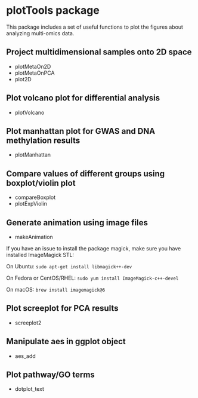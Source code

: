 # plotTools package

This package includes a set of useful functions to plot the figures about analyzing multi-omics data.

## Project multidimensional samples onto 2D space
* plotMetaOn2D
* plotMetaOnPCA
* plot2D

## Plot volcano plot for differential analysis
* plotVolcano

## Plot manhattan plot for GWAS and DNA methylation results
* plotManhattan

## Compare values of different groups using boxplot/violin plot
* compareBoxplot
* plotExpViolin

## Generate animation using image files
* makeAnimation

If you have an issue to install the package magick, make sure you have installed ImageMagick STL:

On Ubuntu:
`sudo apt-get install libmagick++-dev`

On Fedora or CentOS/RHEL:
`sudo yum install ImageMagick-c++-devel`

On macOS:
`brew install imagemagick@6`


## Plot screeplot for PCA results
* screeplot2

## Manipulate aes in ggplot object
* aes_add

## Plot pathway/GO terms
* dotplot_text
